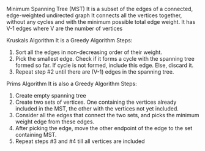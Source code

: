 Minimum Spanning Tree (MST)
It is a subset of the edges of a connected, edge-weighted undirected graph 
It connects all the vertices together, without any cycles and with the minimum possible total edge weight.
It has V-1 edges where V are the number of vertices

Kruskals Algorithm
It is a Greedy Algorithm
Steps:
1. Sort all the edges in non-decreasing order of their weight.
2. Pick the smallest edge. Check if it forms a cycle with the spanning tree formed so far. If cycle is not formed, include this edge. Else, discard it.
3. Repeat step #2 until there are (V-1) edges in the spanning tree.

Prims Algorithm
It is also a Greedy Algorithm
Steps:
1. Create empty spanning tree
2. Create two sets of vertices. One containing the vertices already included in the MST, the other with the vertices not yet included. 
3. Consider all the edges that connect the two sets, and picks the minimum weight edge from these edges. 
4. After picking the edge, move the other endpoint of the edge to the set containing MST.
5. Repeat steps #3 and #4 till all vertices are included
